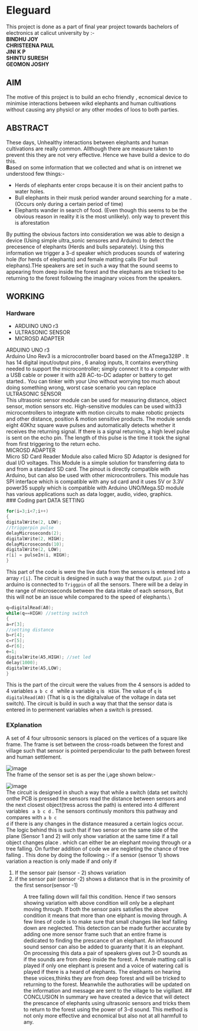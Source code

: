 # Eleguard
This project is done as a part of final year project towards bachelors of electronics at calicut university by :- <br>
**BINDHU JOY <br>
CHRISTEENA PAUL<br>
JINI K P <br>
SHINTU SURESH <br>
GEOMON JOSHY** <br>

## AIM
The motive of this project is to build an echo friendly , ecnomical device to minimise interactions between wikd elephants and human cultivations without causing any physicl or any other modes of loos to both parties.

## ABSTRACT
These days, Unhealthy interactions between elephants and human cultivations are really common. Allthough there are measure taken to prevent this they are not very effective. Hence we have build a device to do this.<br>
**B**ased on some information that we collected and what is on intrenet we understood few things:-
<ul>
<li> Herds of elephants enter crops because it is on their ancient paths to water holes.</li>
<li> Bull elephants in their musk period wander around searching for a mate .(Occurs only during a certain period of time)</li>
<li> Elephants wander in search of food. (Even though this seems to be the obvious reason in reality it is the most unlikely). only way to prevent this is aforestation</li>
</ul>
By putting the obvious factors into consideration we was able to design a device (Using simple ultra_sonic sensores and Arduino) to detect the precesence of elephants (Herds and  bulls separately). Using this information we trigger a 3-d speaker which produces sounds of watering hole (for herds of elephants) and female matting calls (For bull elephans).THe speakers are set in such a way that the sound seems to appearing from deep inside the forest and the elephants are tricked to be returning to the forest following the  imaginary voices from the speakers. 

## WORKING
### Hardware
<ul>
<li>ARDUINO UNO r3</li>
<li>ULTRASONIC SENSOR</li>
<li>MICROSD ADAPTER</li>
</ul>
ARDUINO UNO r3
<br>
Arduino Uno Rev3 is a microcontroller board based on the ATmega328P . It
has 14 digital input/output pins , 6 analog
inputs, It contains everything needed to support the
microcontroller; simply connect it to a computer with a USB cable or power it with a28
AC-to-DC adapter or battery to get started.. You can tinker with your Uno without
worrying too much about doing something wrong, worst case scenario you can replace
<br>
ULTRASONIC SENSOR
<br>
This ultrasonic sensor module can be used for measuring distance, object
sensor, motion sensors etc. High-sensitive modules can be used with33
microcontrollers to integrate with motion circuits to make robotic projects
and other distance, position & motion sensitive products.
The module sends eight 40Khz square wave pulses and automatically
detects whether it receives the returning signal. If there is a signal
returning, a high level pulse is sent on the echo pin. The length of this pulse
is the time it took the signal from first triggering to the return echo.
<br>
MICROSD ADAPTER
<br>
Micro SD Card Reader Module also called Micro SD Adaptor is designed for
dual I/O voltages. This Module is a simple solution for transferring data to
and from a standard SD card. The pinout is directly compatible with Arduino,
but can also be used with other microcontrollers. This module has SPI
interface which is compatible with any sd card and it uses 5V or 3.3V power35
supply which is compatible with Arduino UNO/Mega.SD module has various
applications such as data logger, audio, video, graphics. 
<br>
### Coding part
DATA SETTING
<br>

```c++
for(i=3;i<7;i++)
{
digitalWrite(2, LOW);
//triggerpin pulse
delayMicroseconds(2);
digitalWrite(2, HIGH);
delayMicroseconds(10);
digitalWrite(2, LOW);
r[i] = pulseIn(i, HIGH);
}
```                        

This part of the code is were the live data from the sensors is entered into a array <code>r[i]</code>.
The circuit is designed in such a way that the output. <code>pin 2</code> of arduino is connected to <code>Triggpin</code> of all the sensors. There will be a delay in the range of microseconds between the data intake of each sensors, But this will not be an issue while compared to the speed of elephants.\

``` c++
q=digitalRead(A0);
while(q==HIGH) //setting switch
{
a=r[3];
//setting distance
b=r[4];
c=r[5];
d=r[6];
e=1;
digitalWrite(A5,HIGH); //set led
delay(1000);
digitalWrite(A5,LOW);
}
```
This is the part of the circuit were the values from the 4 sensors is added to 4 variables <code>a b c d </code>  while a variable <code>q</code> is ``` 
HIGH ```. The value of ```q``` is ```digitalRead(A0)``` (That is q is the digitalvalue of the voltage in data set switch). The circuit is build in such a way that that the sensor data is entered in to permenent variables when a switch is pressed.
<br>
### EXplanation
A set of 4 four ultrosonic sensors is placed on the vertices of a square like frame. The frame is set between the cross-roads between the forest and village such that sensor is pointed perpendicular to the path between forest and human settlement.

![image](https://user-images.githubusercontent.com/88607869/133255183-2fac2330-57e7-4ac5-8568-00a397abd5fa.png)
<br>
The frame of the sensor set is as per the i,age shown below:-

![image](https://user-images.githubusercontent.com/88607869/133256301-66e7f3c0-d7fd-487b-8252-5ddac4007322.png)
<br>
The circuit is designed in shuch a way that while a switch (data set switch) onthe PCB is pressed the sensors read the distance between sensors and the next closest object(tress across the path) is entered into 4 different variables <code> a b c d</code>  . The sensors continusly monitors this pathway and compares with <code>a b c d</code> if there is any changes in the distance measured a certain logics occur. The logic behind this is such that if two sensor on the same side of the plane (Sensor 1 and 2) will only show variation at the same time if a tall object changes place . which can either be an elephant moving through or a tree falling. On further addition of code we are negleting the chance of tree falling . This done by doing the following :- if a sensor (sensor 1) shows variation a reaction is only made if and only if 
<ol>
  <li> If the sensor pair (sensor - 2) shows variation</li>
  <li> if the sensor pair (sensor -2) shows a distance that is in the proximity of the first sensor(sensor -1)</li>
<ol>
A tree falling down will fail this condition. Hence if two sensors showing variation with above condition will only be a elephant moving through. If both the sensor pairs satisfies the above condition it means that more than one elphant is moving through. A few lines of code is to make sure that small changes like leaf falling down are neglected. This detection can be made further accurate by adding one more sensor frame such that an entire frame is dedicated to finding the prescance of an elephant. An infrasound sound sensor can also be added to guaranty that it is an elephant.
  <br>
  On processing this data a pair of speakers gives out 3-D sounds as if the sounds are from deep inside the forest. A female matting call is played if only one elephant is present and a voice of watering call is played if there is a heard of elephants. The elephants on hearing these voices,thinks they are from deep forest and will be tricked to returning to the forest. Meanwhile the authoraties will be updated on the information and message are sent to the village to be vigillant. 
## CONCLUSION
  In summary we have created a device that will detect the prescance of elephants using ultrasonic sensors and tricks them to return to the forest using the power of 3-d sound. This method is not only more effective and ecnomical but also not at all harmfull to any. 
